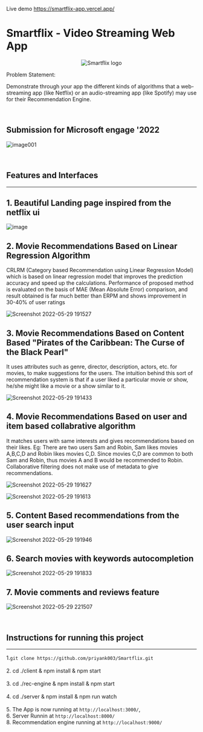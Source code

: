 Live demo https://smartflix-app.vercel.app/


# Smartflix - Video Streaming Web App

<p align="center">
   <img src="https://user-images.githubusercontent.com/79754424/170882180-f0ab627b-4032-4e30-839a-6d93d5a36dff.png" alt="Smartflix logo"/>
</p>

</p>
Problem Statement:

Demonstrate through your app the different kinds of algorithms that a web-streaming app (like Netflix) or an audio-streaming app (like Spotify) may use for their Recommendation Engine.



<br/>

## Submission for Microsoft engage '2022

![image001](https://user-images.githubusercontent.com/79754424/167501435-3fea72dd-0e81-4bc3-bb7a-1ca85a715d49.jpg)

<br/>


## Features and Interfaces

-----------------------------------------------------------------------------------------------------------------------------------------------------------------------
  ## 1. Beautiful Landing page inspired from the netflix ui
  
  ![image](https://user-images.githubusercontent.com/79754424/170871926-ad16e8cd-32db-45cb-ac95-27a3e9afb0a6.png)
  
  ## 2. Movie Recommendations Based on Linear Regression Algorithm
  
  CRLRM (Category based Recommendation using Linear Regression Model) which is based on linear regression model that improves the prediction accuracy and speed up the calculations. Performance of proposed method is evaluated on the basis of MAE (Mean Absolute Error) comparison, and result obtained is far much better than ERPM and shows improvement in 30-40% of user ratings

  ![Screenshot 2022-05-29 191527](https://user-images.githubusercontent.com/79754424/170872741-a2acbd7e-9ad1-4b7e-9d15-2e8e1cbb6eff.png)
  
  ## 3. Movie Recommendations Based on Content Based "Pirates of the Caribbean: The Curse of the Black Pearl"
  
  It uses attributes such as genre, director, description, actors, etc. for movies, to make suggestions for the users. The intuition behind this sort of recommendation system is that if a user liked a particular movie or show, he/she might like a movie or a show similar to it.
  
![Screenshot 2022-05-29 191433](https://user-images.githubusercontent.com/79754424/170872833-f96dccbf-1f58-43aa-a82c-cf1a4e142b1f.png)

  ## 4. Movie Recommendations Based on user and item based collabrative algorithm
  
  It matches users with same interests and gives recommendations based on their likes. Eg: There are two users Sam and Robin, Sam likes movies A,B,C,D and Robin likes movies C,D. Since movies C,D are common to both Sam and Robin, thus movies A and B would be recommended to Robin. Collaborative filtering does not make use of metadata to give recommendations.
  
  ![Screenshot 2022-05-29 191627](https://user-images.githubusercontent.com/79754424/170872902-e2091f95-459e-41e6-9d5f-16d1db0ff850.png)

![Screenshot 2022-05-29 191613](https://user-images.githubusercontent.com/79754424/170872925-77b1a865-0ce2-4c25-bdf1-7a915b5ec39c.png)


  ## 5. Content Based recommendations from the user search input
  
  ![Screenshot 2022-05-29 191946](https://user-images.githubusercontent.com/79754424/170873011-73050cfa-fdff-406d-925c-3303cccd3577.png)
  
  ## 6. Search movies with keywords autocompletion
  
  ![Screenshot 2022-05-29 191833](https://user-images.githubusercontent.com/79754424/170872960-66a8a8a2-f1f1-44e5-b8de-f4dd94e9d4b1.png)

  ## 7. Movie comments and reviews feature 
  
  ![Screenshot 2022-05-29 221507](https://user-images.githubusercontent.com/79754424/170881596-ace56c1c-6dcd-40dd-87a1-ef40993c9986.png)

 

<br/>

## Instructions for running this project

-----------------------------------------------------------------------------------------------------------------------------------------------------------------------
  
  1.`git clone https://github.com/priyank003/Smartflix.git`<br/>
  <br/>
  2. cd ./client & npm install & npm start  <br/>
  <br/>
  3.  cd ./rec-engine & npm install & npm start  <br/>
  <br/>
  4. cd ./server & npm install & npm run watch  <br/>
  <br/>
  5. The App is now running at `http://localhost:3000/`, 
  <br/>
  6. Server Runnin at `http://localhost:8000/`
  <br/>
  8. Recommendation engine running at `http://localhost:9000/`

